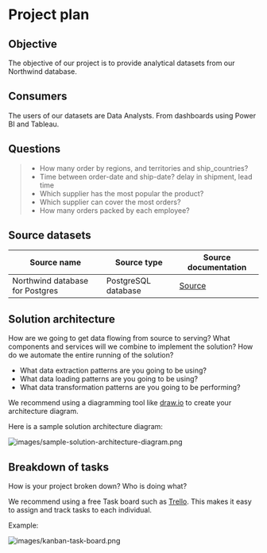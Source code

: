 # Project plan

## Objective

The objective of our project is to provide analytical datasets from our Northwind database.

## Consumers

The users of our datasets are Data Analysts. From dashboards using Power BI and Tableau.

## Questions

> - How many order by regions, and territories and ship_countries?
> - Time between order-date and ship-date? delay in shipment, lead time
> - Which supplier has the most popular the product?
> - Which supplier can cover the most orders?
> - How many orders packed by each employee?

## Source datasets

| Source name                     | Source type         | Source documentation                                          |
| ------------------------------- | ------------------- | ------------------------------------------------------------- |
| Northwind database for Postgres | PostgreSQL database | [Source](https://github.com/pthom/northwind_psql/tree/master) |

## Solution architecture

How are we going to get data flowing from source to serving? What components and services will we combine to implement the solution? How do we automate the entire running of the solution?

- What data extraction patterns are you going to be using?
- What data loading patterns are you going to be using?
- What data transformation patterns are you going to be performing?

We recommend using a diagramming tool like [draw.io](https://draw.io/) to create your architecture diagram.

Here is a sample solution architecture diagram:

![images/sample-solution-architecture-diagram.png](images/sample-solution-architecture-diagram.png)

## Breakdown of tasks

How is your project broken down? Who is doing what?

We recommend using a free Task board such as [Trello](https://trello.com/). This makes it easy to assign and track tasks to each individual.

Example:

![images/kanban-task-board.png](images/kanban-task-board.png)
